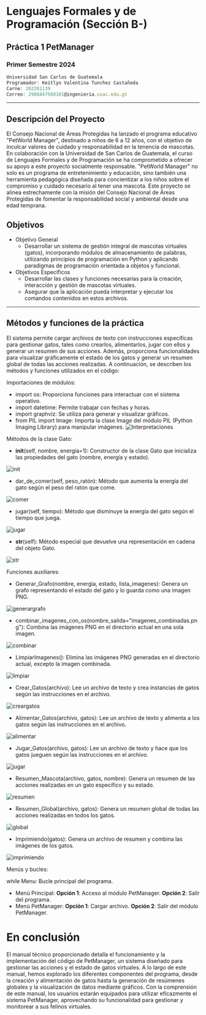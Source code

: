 # Lenguajes Formales y de Programación (Sección B-)
## Práctica 1 PetManager
### Primer Semestre 2024
```js
Universidad San Carlos de Guatemala
Programador: Keitlyn Valentina Tunchez Castañeda
Carne: 202201139
Correo: 2986847560101@ingenieria.usac.edu.gt
```
---
## Descripción del Proyecto
El Consejo Nacional de Áreas Protegidas ha lanzado el programa educativo "PetWorld Manager", destinado a niños de 6 a 12 años, con el objetivo de inculcar valores de cuidado y responsabilidad en la tenencia de mascotas. En colaboración con la Universidad de San Carlos de Guatemala, el curso de Lenguajes Formales y de Programación se ha comprometido a ofrecer su apoyo a este proyecto socialmente responsable.
"PetWorld Manager" no solo es un programa de entretenimiento y educación, sino también una herramienta pedagógica diseñada para concientizar a los niños sobre el compromiso y cuidado necesario al tener una mascota. Este proyecto se alinea estrechamente con la misión del Consejo Nacional de Áreas Protegidas de fomentar la responsabilidad social y ambiental desde una edad temprana.

## Objetivos
* Objetivo General
    * Desarrollar un sistema de gestión integral de mascotas virtuales (gatos), incorporando módulos de almacenamiento de palabras, utilizando principios de programación en Python y aplicando paradigmas de programación orientada a objetos y funcional.
* Objetivos Específicos
    * Desarrollar las clases y funciones necesarias para la creación, interacción y gestión de mascotas virtuales.
    * Asegurar que la aplicación pueda interpretar y ejecutar los comandos contenidos en estos archivos.

---
## Métodos y funciones de la práctica 
El sistema permite cargar archivos de texto con instrucciones específicas para gestionar gatos, tales como crearlos, alimentarlos, jugar con ellos y generar un resumen de sus acciones. Además, proporciona funcionalidades para visualizar gráficamente el estado de los gatos y generar un resumen global de todas las acciones realizadas.
A continuación, se describen los métodos y funciones utilizados en el código:

Importaciones de módulos:

- import os: Proporciona funciones para interactuar con el sistema operativo.
- import datetime: Permite trabajar con fechas y horas.
- import graphviz: Se utiliza para generar y visualizar gráficos.
- from PIL import Image: Importa la clase Image del módulo PIL (Python Imaging Library) para manipular imágenes.
![Interpretaciones](https://i.ibb.co/r4wcC49/interpretaciones-de-m-dulo.png)


Métodos de la clase Gato:

- __init__(self, nombre, energia=1): Constructor de la clase Gato que inicializa las propiedades del gato (nombre, energía y estado).

![init](https://i.ibb.co/fMxxThP/init.png)
- dar_de_comer(self, peso_ratón): Método que aumenta la energía del gato según el peso del ratón que come.

![comer](https://i.ibb.co/DL6g4Dm/comer.png)
- jugar(self, tiempo): Método que disminuye la energía del gato según el tiempo que juega.

![jugar](https://i.ibb.co/5hk9MPZ/jugar.png)
- __str__(self): Método especial que devuelve una representación en cadena del objeto Gato.

![str](https://i.ibb.co/f90S6my/str.png)


Funciones auxiliares:

- Generar_Grafo(nombre, energia, estado, lista_imagenes): Genera un grafo representando el estado del gato y lo guarda como una imagen PNG.

![generargrafo](https://i.ibb.co/ZLCdSnw/generar-grafo.png)
- combinar_imagenes_con_os(nombre_salida="imagenes_combinadas.png"): Combina las imágenes PNG en el directorio actual en una sola imagen.

![combinar](https://i.ibb.co/6YtMPXz/combinar.png)
- LimpiarImagenes(): Elimina las imágenes PNG generadas en el directorio actual, excepto la imagen combinada.

![limpiar](https://i.ibb.co/9cJChXM/limpiar.png)
- Crear_Gatos(archivo): Lee un archivo de texto y crea instancias de gatos según las instrucciones en el archivo.

![creargatos](https://i.ibb.co/JyL0HFv/crear-gatos.png)
- Alimentar_Gatos(archivo, gatos): Lee un archivo de texto y alimenta a los gatos según las instrucciones en el archivo.

![alimentar](https://i.ibb.co/SXhd52K/alimentar-gatos.png)
- Jugar_Gatos(archivo, gatos): Lee un archivo de texto y hace que los gatos jueguen según las instrucciones en el archivo.

![jugar](https://i.ibb.co/VB8KpvW/jugar-gatos.png)
- Resumen_Mascota(archivo, gatos, nombre): Genera un resumen de las acciones realizadas en un gato específico y su estado.

![resumen](https://i.ibb.co/NZzPqkm/Resumen.png)
- Resumen_Global(archivo, gatos): Genera un resumen global de todas las acciones realizadas en todos los gatos.

![global](https://i.ibb.co/s5WZW1S/Resumen-Global.png)
- Imprimiendo(gatos): Genera un archivo de resumen y combina las imágenes de los gatos.

![imprimiendo](https://i.ibb.co/YNN0cpw/Imprimiendo.png)
 

Menús y bucles:

while Menu: Bucle principal del programa.
- Menú Principal:
__Opción 1__: Acceso al módulo PetManager.
__Opción 2__: Salir del programa.
- Menú PetManager:
__Opción 1__: Cargar archivo.
__Opción 2__: Salir del módulo PetManager.

# En conclusión
El manual técnico proporcionado detalla el funcionamiento y la implementación del código de PetManager, un sistema diseñado para gestionar las acciones y el estado de gatos virtuales. A lo largo de este manual, hemos explorado los diferentes componentes del programa, desde la creación y alimentación de gatos hasta la generación de resúmenes globales y la visualización de datos mediante gráficos. Con la comprensión de este manual, los usuarios estarán equipados para utilizar eficazmente el sistema PetManager, aprovechando su funcionalidad para gestionar y monitorear a sus felinos virtuales.